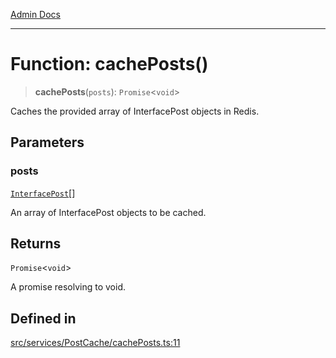 [Admin Docs](/)

***

# Function: cachePosts()

> **cachePosts**(`posts`): `Promise`\<`void`\>

Caches the provided array of InterfacePost objects in Redis.

## Parameters

### posts

[`InterfacePost`](../../../../models/Post/interfaces/InterfacePost.md)[]

An array of InterfacePost objects to be cached.

## Returns

`Promise`\<`void`\>

A promise resolving to void.

## Defined in

[src/services/PostCache/cachePosts.ts:11](https://github.com/Suyash878/talawa-api/blob/cfd688207611ba245c99edd8dbaccb2cdbf6a043/src/services/PostCache/cachePosts.ts#L11)
